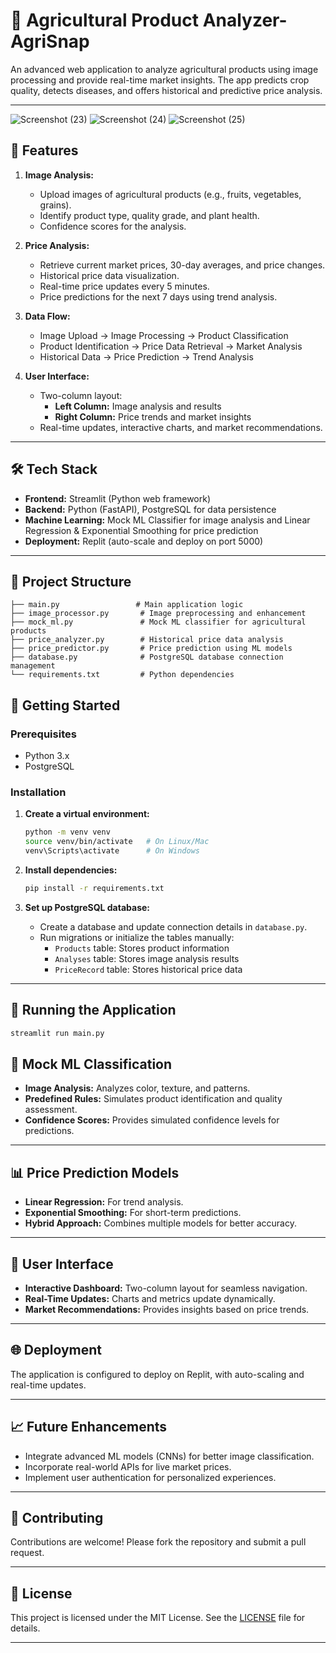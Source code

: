 # 🌾 Agricultural Product Analyzer-AgriSnap 
An advanced web application to analyze agricultural products using image processing and provide real-time market insights. The app predicts crop quality, detects diseases, and offers historical and predictive price analysis.  

---
![Screenshot (23)](https://github.com/user-attachments/assets/d0af09bb-7f19-42e0-9b5a-0363a0241aaf)
![Screenshot (24)](https://github.com/user-attachments/assets/9b05716e-5563-4699-9b69-482abcc885a4)
![Screenshot (25)](https://github.com/user-attachments/assets/e7fee5ce-5763-4637-9512-aff17353ab17)



## 🚀 Features  

1. **Image Analysis:**  
   - Upload images of agricultural products (e.g., fruits, vegetables, grains).  
   - Identify product type, quality grade, and plant health.  
   - Confidence scores for the analysis.  

2. **Price Analysis:**  
   - Retrieve current market prices, 30-day averages, and price changes.  
   - Historical price data visualization.  
   - Real-time price updates every 5 minutes.  
   - Price predictions for the next 7 days using trend analysis.  

3. **Data Flow:**  
   - Image Upload → Image Processing → Product Classification  
   - Product Identification → Price Data Retrieval → Market Analysis  
   - Historical Data → Price Prediction → Trend Analysis  

4. **User Interface:**  
   - Two-column layout:  
     - **Left Column:** Image analysis and results  
     - **Right Column:** Price trends and market insights  
   - Real-time updates, interactive charts, and market recommendations.  

---

## 🛠️ Tech Stack  

- **Frontend:** Streamlit (Python web framework)  
- **Backend:** Python (FastAPI), PostgreSQL for data persistence  
- **Machine Learning:** Mock ML Classifier for image analysis and Linear Regression & Exponential Smoothing for price prediction  
- **Deployment:** Replit (auto-scale and deploy on port 5000)  

---

## 📁 Project Structure  

```plaintext
├── main.py                 # Main application logic  
├── image_processor.py       # Image preprocessing and enhancement  
├── mock_ml.py               # Mock ML classifier for agricultural products  
├── price_analyzer.py        # Historical price data analysis  
├── price_predictor.py       # Price prediction using ML models  
├── database.py              # PostgreSQL database connection management  
└── requirements.txt         # Python dependencies
```

## 🚀 Getting Started  

### Prerequisites  
- Python 3.x  
- PostgreSQL  

### Installation  

1. **Create a virtual environment:**  
    ```bash
    python -m venv venv
    source venv/bin/activate   # On Linux/Mac
    venv\Scripts\activate      # On Windows
    ```

2. **Install dependencies:**  
    ```bash
    pip install -r requirements.txt
    ```

3. **Set up PostgreSQL database:**  
   - Create a database and update connection details in `database.py`.  
   - Run migrations or initialize the tables manually:  
     - `Products` table: Stores product information  
     - `Analyses` table: Stores image analysis results  
     - `PriceRecord` table: Stores historical price data  

---

## 🚀 Running the Application  

```bash
streamlit run main.py
```
## 🤖 Mock ML Classification  
- **Image Analysis:** Analyzes color, texture, and patterns.  
- **Predefined Rules:** Simulates product identification and quality assessment.  
- **Confidence Scores:** Provides simulated confidence levels for predictions.  

---

## 📊 Price Prediction Models  
- **Linear Regression:** For trend analysis.  
- **Exponential Smoothing:** For short-term predictions.  
- **Hybrid Approach:** Combines multiple models for better accuracy.  

---

## 🎨 User Interface  
- **Interactive Dashboard:** Two-column layout for seamless navigation.  
- **Real-Time Updates:** Charts and metrics update dynamically.  
- **Market Recommendations:** Provides insights based on price trends.  

---

## 🌐 Deployment  
The application is configured to deploy on Replit, with auto-scaling and real-time updates.  

---

## 📈 Future Enhancements  
- Integrate advanced ML models (CNNs) for better image classification.  
- Incorporate real-world APIs for live market prices.  
- Implement user authentication for personalized experiences.  

---

## 🤝 Contributing  
Contributions are welcome! Please fork the repository and submit a pull request.  

---

## 📄 License  
This project is licensed under the MIT License. See the [LICENSE](LICENSE) file for details.  

---
